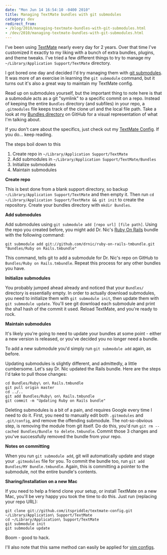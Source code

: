 ```yaml
---
date: "Mon Jun 14 16:54:10 -0400 2010"
title: Managing TextMate bundles with git submodules
category: dev
redirect_from:
- /blog/2010/managing-textmate-bundles-with-git-submodules.html
- /dev/2010/managing-textmate-bundles-with-git-submodules.html
---
```


I've been using [TextMate](http://macromates.com/) nearly every day for 2
years. Over that time I've customized it exactly to my liking with a bunch of
extra bundles, plugins, and theme tweaks. I've tried a few different things
to try to manage my `~/Library/Application Support/TextMate` directory.

I got bored one day and decided I'd try managing them with
[git submodules](http://www.kernel.org/pub/software/scm/git/docs/git-submodule.html).
It was more of an exercise in learning the `git submodule` command, but it
turns out it's also a great way to maintain my TextMate config.

Read up on submodules yourself, but the important thing to note here is that
a submodule acts as a git "symlink" to a specific commit on a repo. Instead
of keeping the entire `Bundles` directory (and subfiles) in your repo, a
`.gitmodules` file keeps track of the clone url and the local file path.
Take a look at my [Bundles directory](http://github.com/itspriddle/textmate-config/tree/master/Bundles/)
on GitHub for a visual representation of what I'm talking about.

If you don't care about the specifics, just check out my
[TextMate Config](http://github.com/itspriddle/textmate-config). If you do...
keep reading.

The steps boil down to this

1. Create repo in `~/Library/Application Support/TextMate`
2. Add submodules in `~/Library/Application Support/TextMate/Bundles`
3. Initialize submodules
4. Maintain submodules


**Create repo**

This is best done from a blank support directory, so backup
`~/Library/Application Support/TextMate` and then empty it. Then run
`cd ~/Library/Application Support/TextMate && git init` to create the
repository. Create your bundles directory with `mkdir Bundles`.


**Add submodules**

Add submodules using `git submodule add [repo url] [file path]`. Using
the repo you created before, you might add Dr. Nic's
[Ruby On Rails](http://github.com/drnic/ruby-on-rails-tmbundle) bundle with
the following command:

    git submodule add git://github.com/drnic/ruby-on-rails-tmbundle.git "Bundles/Ruby on Rails.tmbundle"

This command, tells git to add a submodule for Dr. Nic's repo on GitHub to
`Bundles/Ruby on Rails.tmbundle`. Repeat this process for any other bundles
you have.


**Initialize submodules**

You probably jumped ahead already and noticed that your `Bundles/` directory
is essentially empty. In order to actually download submodules, you need to
initialize them with `git submodule init`, then update them with
`git submodule update`. You'll see git download each submodule and print
the sha1 hash of the commit it used. Reload TextMate, and you're ready to rock.


**Maintain submodules**

It's likely you're going to need to update your bundles at some point - either
a new version is released, or you've decided you no longer need a bundle.

To add a new submodule you'd simply run `git submodule add` again, as before.

Updating submodules is slightly different, and admittedly, a little cumbersome.
Let's say Dr. Nic updated the Rails bundle. Here are the steps I'd take to
pull those changes:

    cd Bundles/Ruby\ on\ Rails.tmbundle
    git pull origin master
    cd ../..
    git add Bundles/Ruby\ on\ Rails.tmbundle
    git commit -m "Updating Ruby on Rails bundle"

Deleting submodules is a bit of a pain, and requires Google every time I need
to do it. First, you need to manually edit both `.gitmodules` and `.git/config`,
and remove the offending submodule. The not-so-obvious step, is removing
the module from git itself. Do do this, you'd run
`git rm --cached Bundles/Bundle to delete.tmbundle`. Commit those 3
changes and you've successfully removed the bundle from your repo.


**Notes on committing**

When you run `git submodule add`, git will automatically update and stage your
`.gitmodules` file for you. To commit the bundle too, run
`git add Bundles/MY Bundle.tmbundle`. Again, this is committing a pointer
to the submodule, not the entire bundle's contents.

**Sharing/Installation on a new Mac**

If you need to help a friend clone your setup, or install TextMate on a new
Mac, you'll be very happy you took the time to do this. Just run (replacing
your repo URL):

    git clone git://github.com/itspriddle/textmate-config.git ~/Library/Application\ Support/TextMate
    cd ~/Library/Application\ Support/TextMate
    git submodule init
    git submodule update

Boom - good to hack.

I'll also note that this same method can easily be applied for [vim configs](http://github.com/itspriddle/vim-config).
